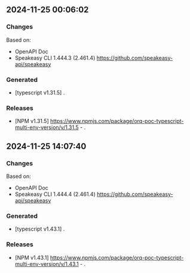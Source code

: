 

## 2024-11-25 00:06:02
### Changes
Based on:
- OpenAPI Doc  
- Speakeasy CLI 1.444.3 (2.461.4) https://github.com/speakeasy-api/speakeasy
### Generated
- [typescript v1.31.5] .
### Releases
- [NPM v1.31.5] https://www.npmjs.com/package/orq-poc-typescript-multi-env-version/v/1.31.5 - .

## 2024-11-25 14:07:40
### Changes
Based on:
- OpenAPI Doc  
- Speakeasy CLI 1.444.4 (2.461.4) https://github.com/speakeasy-api/speakeasy
### Generated
- [typescript v1.43.1] .
### Releases
- [NPM v1.43.1] https://www.npmjs.com/package/orq-poc-typescript-multi-env-version/v/1.43.1 - .